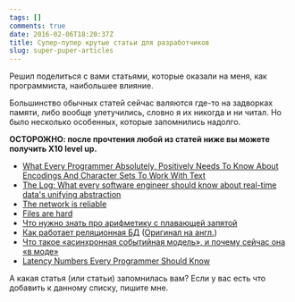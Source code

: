 ```yaml
---
tags: []
comments: true
date: 2016-02-06T18:20:37Z
title: Супер-пупер крутые статьи для разработчиков
slug: super-puper-articles
---
```


Решил поделиться с вами статьями, которые оказали на меня, как программиста,
наибольшее влияние.

Большинство обычных статей сейчас валяются где-то на задворках памяти, либо
вообще улетучились, словно я их никогда и ни читал. Но было несколько
особенных, которые запомнились надолго.

<!--more-->

**ОСТОРОЖНО: после прочтения любой из статей ниже вы можете получить X10 level
up.**

- [What Every Programmer Absolutely, Positively Needs To Know About Encodings And Character Sets To Work With Text](http://kunststube.net/encoding/)
- [The Log: What every software engineer should know about real-time data's unifying abstraction](https://engineering.linkedin.com/distributed-systems/log-what-every-software-engineer-should-know-about-real-time-datas-unifying)
- [The network is reliable](https://aphyr.com/posts/288-the-network-is-reliable)
- [Files are hard](http://danluu.com/file-consistency/)
- [Что нужно знать про арифметику с плавающей запятой](http://habrahabr.ru/post/112953/)
- [Как работает реляционная БД](http://habrahabr.ru/company/mailru/blog/266811/) ([Оригинал на англ.](http://coding-geek.com/how-databases-work/))
- [Что такое «асинхронная событийная модель», и почему сейчас она «в моде»](http://habrahabr.ru/post/128772/)
- [Latency Numbers Every Programmer Should Know](https://gist.github.com/jboner/2841832)

А какая статья (или статьи) запомнилась вам? Если у вас есть что добавить к
данному списку, пишите мне.
